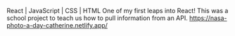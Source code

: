 
React | JavaScript | CSS | HTML 
One of my first leaps into React! This was a school project to teach us how to pull information from an API.
https://nasa-photo-a-day-catherine.netlify.app/
